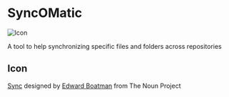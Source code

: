 SyncOMatic
==========

![Icon](https://raw.github.com/Particular/SyncOMatic/master/Icons/package_icon.png)

A tool to help synchronizing specific files and folders across repositories



## Icon 

<a href="http://thenounproject.com/term/sync/290/" target="_blank">Sync</a> designed by <a href="http://www.thenounproject.com/edward" target="_blank">Edward Boatman</a> from The Noun Project


